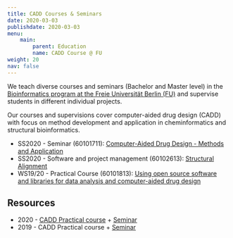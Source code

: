 ```yaml
---
title: CADD Courses & Seminars
date: 2020-03-03
publishdate: 2020-03-03
menu:
    main:
        parent: Education
        name: CADD Course @ FU
weight: 20
nav: false
---
```


We teach diverse courses and seminars (Bachelor and Master level) in the <a href="https://www.mi.fu-berlin.de/en/bioinf/index.html" target="_blank" class="external">Bioinformatics program at the Freie Universität Berlin (FU)</a> and supervise students in different individual projects.

<!--more-->

Our courses and supervisions cover computer-aided drug design (CADD) with focus on method development and application in cheminformatics and structural bioinformatics.

* SS2020 - Seminar (60101711): <a href="https://mycampus.imp.fu-berlin.de/evento/vv/course/597249?locale=en" target="_blank" class="external">Computer-Aided Drug Design - Methods and Application</a>
* SS2020 - Software and project management (60102613): <a href="https://www.mi.fu-berlin.de/bioinf/stud/bachelor/abv/projektmanagement/SWP_projekte/Structural_Alignment.html" target="_blank" class="external">Structural Alignment</a>
* WS19/20 - Practical Course (60101813): <a href="https://mycampus.imp.fu-berlin.de/evento/vv/course/546987" target="_blank" class="external">Using open source software and libraries for data analysis and computer-aided drug design</a>

## Resources

* 2020 - <a class="icon fa-lock" target="_blank" href="https://github.com/volkamerlab/CADDCourse2020" title="Access restricted to enroled students"> CADD Practical course</a> + <a class="icon fa-lock" target="_blank" href="https://github.com/volkamerlab/CADDSeminar_2020" title="Access restricted to enroled students"> Seminar</a>
* 2019 - CADD Practical course + <a class="icon fa-lock" target="_blank" href="https://github.com/volkamerlab/CADDSeminar_2019" title="Access restricted to enroled students"> Seminar</a>
